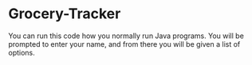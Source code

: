 # Grocery-Tracker
 You can run this code how you normally run Java programs. You will be prompted to enter your name, and from there you will be given a list of options.
